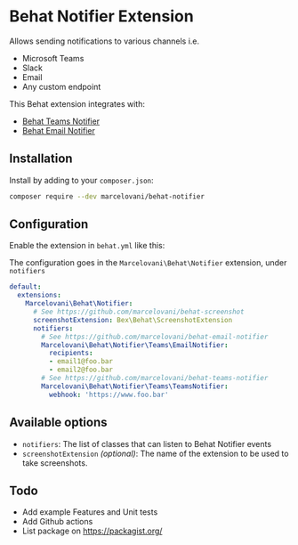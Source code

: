 Behat Notifier Extension
=========================
Allows sending notifications to various channels i.e.
- Microsoft Teams
- Slack
- Email
- Any custom endpoint

This Behat extension integrates with:
- [Behat Teams Notifier](https://github.com/marcelovani/behat-teams-notifier)
- [Behat Email Notifier](https://github.com/marcelovani/behat-email-notifier)


Installation
------------

Install by adding to your `composer.json`:

```bash
composer require --dev marcelovani/behat-notifier
```

Configuration
-------------

Enable the extension in `behat.yml` like this:

The configuration goes in the `Marcelovani\Behat\Notifier` extension, under `notifiers`

```yml
default:
  extensions:
    Marcelovani\Behat\Notifier:
      # See https://github.com/marcelovani/behat-screenshot
      screenshotExtension: Bex\Behat\ScreenshotExtension
      notifiers:
        # See https://github.com/marcelovani/behat-email-notifier
        Marcelovani\Behat\Notifier\Teams\EmailNotifier:
          recipients:
          - email1@foo.bar
          - email2@foo.bar
        # See https://github.com/marcelovani/behat-teams-notifier
        Marcelovani\Behat\Notifier\Teams\TeamsNotifier:
          webhook: 'https://www.foo.bar'
```
Available options
-----------------

- `notifiers`: The list of classes that can listen to Behat Notifier events
- `screenshotExtension` _(optional)_: The name of the extension to be used to take screenshots.

Todo
-------------
- Add example Features and Unit tests
- Add Github actions
- List package on https://packagist.org/
